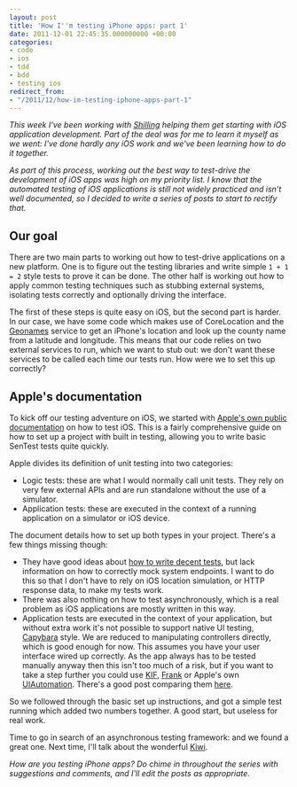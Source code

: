 ```yaml
---
layout: post
title: 'How I''m testing iPhone apps: part 1'
date: 2011-12-01 22:45:35.000000000 +00:00
categories:
- code
- ios
- tdd
- bdd
- testing ios
redirect_from:
- "/2011/12/how-im-testing-iphone-apps-part-1"
---
```

<p><i>This week I've been working with <a href='http://shilling.co.uk'>Shilling</a> helping them get starting with iOS application development. Part of the deal was for me to learn it myself as we went: I've done hardly any iOS work and we've been learning how to do it together.</i></p>

<p><i>As part of this process, working out the best way to test-drive the development of iOS apps was high on my priority list. I know that the automated testing of iOS applications is still not widely practiced and isn't well documented, so I decided to write a series of posts to start to rectify that.</i></p>

## Our goal

There are two main parts to working out how to test-drive applications on a new platform. One is to figure out the testing libraries and write simple `1 + 1 = 2` style tests to prove it can be done. The other half is working out how to apply common testing techniques such as stubbing external systems, isolating tests correctly and optionally driving the interface.

The first of these steps is quite easy on iOS, but the second part is harder. In our case, we have some code which makes use of CoreLocation and the [Geonames](http://geonames.org) service to get an iPhone's location and look up the county name from a latitude and longitude. This means that our code relies on two external services to run, which we want to stub out: we don't want these services to be called each time our tests run. How were we to set this up correctly?


## Apple's documentation

To kick off our testing adventure on iOS, we started with [Apple's own public documentation](http://developer.apple.com/library/ios/#documentation/Xcode/Conceptual/ios_development_workflow/135-Unit_Testing_Applications/unit_testing_applications.html) on how to test iOS. This is a fairly comprehensive guide on how to set up a project with built in testing, allowing you to write basic SenTest tests quite quickly.

Apple divides its definition of unit testing into two categories:

* Logic tests: these are what I would normally call unit tests. They rely on very few external APIs and are run standalone without the use of a simulator.
* Application tests: these are executed in the context of a running application on a simulator or iOS device.

The document details how to set up both types in your project. There's a few things missing though:

* They have good ideas about [how to write decent tests](http://developer.apple.com/library/ios/#documentation/Xcode/Conceptual/ios_development_workflow/135-Unit_Testing_Applications/unit_testing_applications.html#//apple_ref/doc/uid/TP40007959-CH20-SW12), but lack information on how to correctly mock system endpoints. I want to do this so that I don't have to rely on iOS location simulation, or HTTP response data, to make my tests work.
* There was also nothing on how to test asynchronously, which is a real problem as iOS applications are mostly written in this way.
* Application tests are executed in the context of your application, but without extra work it's not possible to support native UI testing, [Capybara](https://github.com/jnicklas/capybara) style. We are reduced to manipulating controllers directly, which is good enough for now. This assumes you have your user interface wired up correctly. As the app always has to be tested manually anyway then this isn't too much of a risk, but if you want to take a step further you could use [KIF](https://github.com/square/KIF), [Frank](https://github.com/moredip/Frank) or Apple's own [UIAutomation](http://developer.apple.com/library/ios/#documentation/DeveloperTools/Reference/UIAutomationRef/Introduction/Introduction.html). There's a good post comparing them [here](http://sgleadow.github.com/blog/2011/10/26/which-automated-ios-testing-tool-to-use/).

So we followed through the basic set up instructions, and got a simple test running which added two numbers together. A good start, but useless for real work.

Time to go in search of an asynchronous testing framework: and we found a great one. Next time, I'll talk about the wonderful [Kiwi](https://github.com/allending/Kiwi).

<i>How are you testing iPhone apps? Do chime in throughout the series with suggestions and comments, and I'll edit the posts as appropriate.</i>
